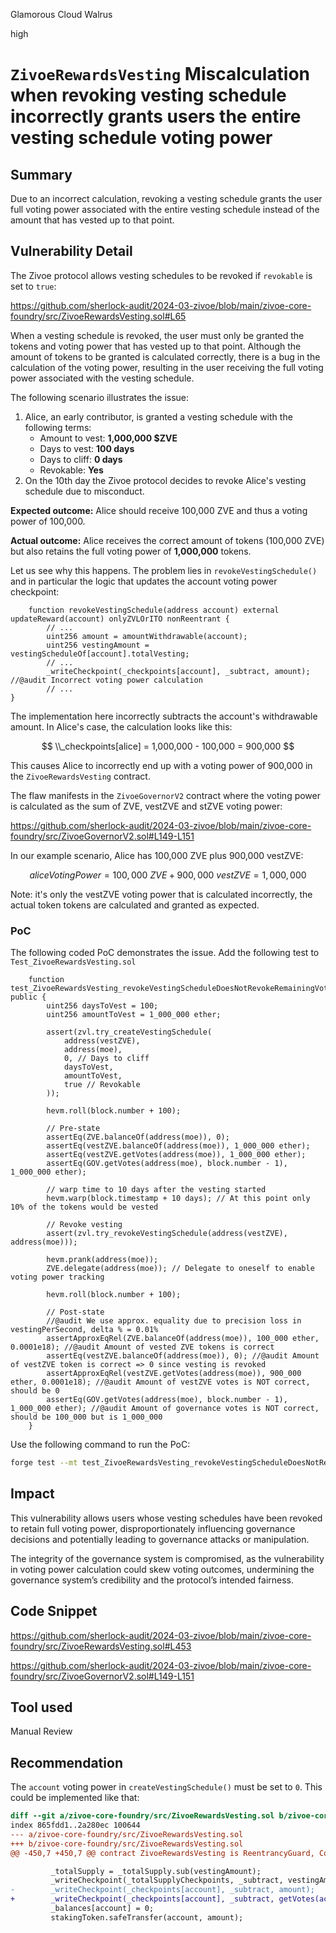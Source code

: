 Glamorous Cloud Walrus

high

# `ZivoeRewardsVesting` Miscalculation when revoking vesting schedule incorrectly grants users the entire vesting schedule voting power

## Summary

Due to an incorrect calculation, revoking a vesting schedule grants the user full voting power associated with the entire vesting schedule instead of the amount that has vested up to that point.

## Vulnerability Detail

The Zivoe protocol allows vesting schedules to be revoked if `revokable` is set to `true`:

https://github.com/sherlock-audit/2024-03-zivoe/blob/main/zivoe-core-foundry/src/ZivoeRewardsVesting.sol#L65

When a vesting schedule is revoked, the user must only be granted the tokens and voting power that has vested up to that point. Although the amount of tokens to be granted is calculated correctly, there is a bug in the calculation of the voting power, resulting in the user receiving the full voting power associated with the vesting schedule.

The following scenario illustrates the issue:

1. Alice, an early contributor, is granted a vesting schedule with the following terms:
	- Amount to vest: **1,000,000 $ZVE**
	- Days to vest: **100 days**
	- Days to cliff: **0 days**
	- Revokable: **Yes**
2. On the 10th day the Zivoe protocol decides to revoke Alice's vesting schedule due to misconduct.

**Expected outcome:** Alice should receive 100,000 ZVE and thus a voting power of 100,000.

**Actual outcome:** Alice receives the correct amount of tokens (100,000 ZVE) but also retains the full voting power of **1,000,000** tokens.

Let us see why this happens. The problem lies in `revokeVestingSchedule()` and in particular the logic that updates the account voting power checkpoint:

```sol
    function revokeVestingSchedule(address account) external updateReward(account) onlyZVLOrITO nonReentrant {
        // ...
        uint256 amount = amountWithdrawable(account);
        uint256 vestingAmount = vestingScheduleOf[account].totalVesting;
        // ...
        _writeCheckpoint(_checkpoints[account], _subtract, amount); //@audit Incorrect voting power calculation
		// ...
}
```

The implementation here incorrectly subtracts the account's withdrawable amount. In Alice's case, the calculation looks like this:

$$
\\_checkpoints[alice] = 1,000,000 - 100,000 = 900,000
$$

This causes Alice to incorrectly end up with a voting power of 900,000 in the `ZivoeRewardsVesting` contract.

The flaw manifests in the `ZivoeGovernorV2` contract where the voting power is calculated as the sum of ZVE, vestZVE and stZVE voting power:

https://github.com/sherlock-audit/2024-03-zivoe/blob/main/zivoe-core-foundry/src/ZivoeGovernorV2.sol#L149-L151

In our example scenario, Alice has 100,000 ZVE plus 900,000 vestZVE:

$$
aliceVotingPower = 100,000\ ZVE + 900,000\ vestZVE = 1,000,000
$$

Note: it's only the vestZVE voting power that is calculated incorrectly, the actual token tokens are calculated and granted as expected.

### PoC

The following coded PoC demonstrates the issue. Add the following test to `Test_ZivoeRewardsVesting.sol`

```sol
    function test_ZivoeRewardsVesting_revokeVestingScheduleDoesNotRevokeRemainingVotingPower() public {
        uint256 daysToVest = 100;
        uint256 amountToVest = 1_000_000 ether;

        assert(zvl.try_createVestingSchedule(
            address(vestZVE), 
            address(moe), 
            0, // Days to cliff 
            daysToVest,
            amountToVest,
            true // Revokable
        ));

        hevm.roll(block.number + 100);

        // Pre-state
        assertEq(ZVE.balanceOf(address(moe)), 0);
        assertEq(vestZVE.balanceOf(address(moe)), 1_000_000 ether);
        assertEq(vestZVE.getVotes(address(moe)), 1_000_000 ether);
        assertEq(GOV.getVotes(address(moe), block.number - 1), 1_000_000 ether);

        // warp time to 10 days after the vesting started
        hevm.warp(block.timestamp + 10 days); // At this point only 10% of the tokens would be vested

        // Revoke vesting
        assert(zvl.try_revokeVestingSchedule(address(vestZVE), address(moe)));

        hevm.prank(address(moe));
        ZVE.delegate(address(moe)); // Delegate to oneself to enable voting power tracking
        
        hevm.roll(block.number + 100);

        // Post-state
        //@audit We use approx. equality due to precision loss in vestingPerSecond, delta % = 0.01%
        assertApproxEqRel(ZVE.balanceOf(address(moe)), 100_000 ether, 0.0001e18); //@audit Amount of vested ZVE tokens is correct
        assertEq(vestZVE.balanceOf(address(moe)), 0); //@audit Amount of vestZVE token is correct => 0 since vesting is revoked
        assertApproxEqRel(vestZVE.getVotes(address(moe)), 900_000 ether, 0.0001e18); //@audit Amount of vestZVE votes is NOT correct, should be 0
        assertEq(GOV.getVotes(address(moe), block.number - 1), 1_000_000 ether); //@audit Amount of governance votes is NOT correct, should be 100_000 but is 1_000_000
    }
```

Use the following command to run the PoC:

```sh
forge test --mt test_ZivoeRewardsVesting_revokeVestingScheduleDoesNotRevokeRemainingVotingPower --fork-url $MAINNET_RPC_URL -vvvvv
```

## Impact

This vulnerability allows users whose vesting schedules have been revoked to retain full voting power, disproportionately influencing governance decisions and potentially leading to governance attacks or manipulation.

The integrity of the governance system is compromised, as the vulnerability in voting power calculation could skew voting outcomes, undermining the governance system’s credibility and the protocol’s intended fairness.

## Code Snippet

https://github.com/sherlock-audit/2024-03-zivoe/blob/main/zivoe-core-foundry/src/ZivoeRewardsVesting.sol#L453

https://github.com/sherlock-audit/2024-03-zivoe/blob/main/zivoe-core-foundry/src/ZivoeGovernorV2.sol#L149-L151

## Tool used

Manual Review

## Recommendation

The `account` voting power in `createVestingSchedule()` must be set to `0`. This could be implemented like that:

```diff
diff --git a/zivoe-core-foundry/src/ZivoeRewardsVesting.sol b/zivoe-core-foundry/src/ZivoeRewardsVesting.sol
index 865fdd1..2a280ec 100644
--- a/zivoe-core-foundry/src/ZivoeRewardsVesting.sol
+++ b/zivoe-core-foundry/src/ZivoeRewardsVesting.sol
@@ -450,7 +450,7 @@ contract ZivoeRewardsVesting is ReentrancyGuard, Context, ZivoeVotes {

         _totalSupply = _totalSupply.sub(vestingAmount);
         _writeCheckpoint(_totalSupplyCheckpoints, _subtract, vestingAmount);
-        _writeCheckpoint(_checkpoints[account], _subtract, amount);
+        _writeCheckpoint(_checkpoints[account], _subtract, getVotes(account));
         _balances[account] = 0;
         stakingToken.safeTransfer(account, amount);
```
